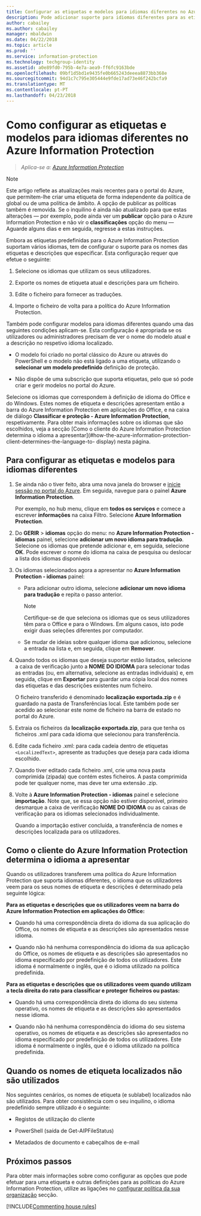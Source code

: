 ```yaml
---
title: Configurar as etiquetas e modelos para idiomas diferentes no Azure Information Protection
description: Pode adicionar suporte para idiomas diferentes para as etiquetas que os utilizadores veem na barra do Information Protection e para todos os modelos que os utilizadores veem, ao especificar os idiomas numa política do Azure Information Protection e importar as traduções.
author: cabailey
ms.author: cabailey
manager: mbaldwin
ms.date: 04/22/2018
ms.topic: article
ms.prod: ''
ms.service: information-protection
ms.technology: techgroup-identity
ms.assetid: a0e89fd0-795b-4e7a-aea9-ff6fc9163bde
ms.openlocfilehash: 09bf1d5bd1e9435fe0b665243deeea8873bb368e
ms.sourcegitcommit: 94d1c7c795e305444e9fde17ad73e46f242bcfa9
ms.translationtype: MT
ms.contentlocale: pt-PT
ms.lasthandoff: 04/23/2018
---
```

# <a name="how-to-configure-labels-and-templates-for-different-languages-in-azure-information-protection"></a>Como configurar as etiquetas e modelos para idiomas diferentes no Azure Information Protection

>*Aplica-se a: [Azure Information Protection](https://azure.microsoft.com/pricing/details/information-protection)*

>[!NOTE]
> Este artigo reflete as atualizações mais recentes para o portal do Azure, que permitem-lhe criar uma etiqueta de forma independente da política de global ou de uma política de âmbito. A opção de publicar as políticas também é removida. Se o inquilino é ainda não atualizado para que estas alterações — por exemplo, pode ainda ver um **publicar** opção para o Azure Information Protection e não vir o **classificações** opção do menu — Aguarde alguns dias e em seguida, regresse a estas instruções.

Embora as etiquetas predefinidas para o Azure Information Protection suportam vários idiomas, tem de configurar o suporte para os nomes das etiquetas e descrições que especificar. Esta configuração requer que efetue o seguinte:

1. Selecione os idiomas que utilizam os seus utilizadores. 

2. Exporte os nomes de etiqueta atual e descrições para um ficheiro.

3. Edite o ficheiro para fornecer as traduções.

4. Importe o ficheiro de volta para a política do Azure Information Protection.

Também pode configurar modelos para idiomas diferentes quando uma das seguintes condições aplicam-se. Esta configuração é apropriada se os utilizadores ou administradores precisam de ver o nome do modelo atual e a descrição no respetivo idioma localizado.

- O modelo foi criado no portal clássico do Azure ou através do PowerShell e o modelo não está ligado a uma etiqueta, utilizando o **selecionar um modelo predefinido** definição de proteção.

- Não dispõe de uma subscrição que suporta etiquetas, pelo que só pode criar e gerir modelos no portal do Azure.

Selecione os idiomas que correspondem à definição de idioma do Office e do Windows. Estes nomes de etiqueta e descrições apresentam então a barra do Azure Information Protection em aplicações do Office, e na caixa de diálogo **Classificar e proteção - Azure Information Protection**, respetivamente. Para obter mais informações sobre os idiomas que são escolhidos, veja a secção [Como o cliente do Azure Information Protection determina o idioma a apresentar](#how-the-azure-information-protection-client-determines-the-language-to- display) nesta página. 

## <a name="to-configure-labels-and-templates-for-different-languages"></a>Para configurar as etiquetas e modelos para idiomas diferentes

1. Se ainda não o tiver feito, abra uma nova janela do browser e [inicie sessão no portal do Azure](configure-policy.md#signing-in-to-the-azure-portal). Em seguida, navegue para o painel **Azure Information Protection**.
    
    Por exemplo, no hub menu, clique em **todos os serviços** e comece a escrever **informações** na caixa Filtro. Selecione **Azure Information Protection**.

2. Do **GERIR** > **idiomas** opção do menu: no **Azure Information Protection - idiomas** painel, selecione **adicionar um novo idioma para tradução**. Selecione os idiomas que pretende adicionar e, em seguida, selecione **OK**. Pode escrever o nome do idioma na caixa de pesquisa ou deslocar a lista dos idiomas disponíveis

3. Os idiomas selecionados agora a apresentar no **Azure Information Protection - idiomas** painel:
    
    - Para adicionar outro idioma, selecione **adicionar um novo idioma para tradução** e repita o passo anterior. 
        
        > [!NOTE]
        > Certifique-se de que seleciona os idiomas que os seus utilizadores têm para o Office e para o Windows. Em alguns casos, isto pode exigir duas seleções diferentes por computador.
        
    - Se mudar de ideias sobre qualquer idioma que adicionou, selecione a entrada na lista e, em seguida, clique em **Remover**.

4. Quando todos os idiomas que deseja suportar estão listados, selecione a caixa de verificação junto a **NOME DO IDIOMA** para selecionar todas as entradas (ou, em alternativa, selecione as entradas individuais) e, em seguida, clique em **Exportar** para guardar uma cópia local dos nomes das etiquetas e das descrições existentes num ficheiro. 
    
    O ficheiro transferido é denominado **localização exportada.zip** e é guardado na pasta de Transferências local. Este também pode ser acedido ao selecionar este nome de ficheiro na barra de estado no portal do Azure.

5. Extraia os ficheiros da **localização exportada.zip**, para que tenha os ficheiros .xml para cada idioma que selecionou para transferência. 

6. Edite cada ficheiro .xml: para cada cadeia dentro de etiquetas `<LocalizedText>`, apresente as traduções que deseja para cada idioma escolhido. 

7. Quando tiver editado cada ficheiro .xml, crie uma nova pasta comprimida (zipada) que contém estes ficheiros. A pasta comprimida pode ter qualquer nome, mas deve ter uma extensão .zip.

8. Volte à **Azure Information Protection - idiomas** painel e selecione **importação**. Note que, se essa opção não estiver disponível, primeiro desmarque a caixa de verificação **NOME DO IDIOMA** ou as caixas de verificação para os idiomas selecionados individualmente.
    
    Quando a importação estiver concluída, a transferência de nomes e descrições localizada para os utilizadores.

## <a name="how-the-azure-information-protection-client-determines-the-language-to-display"></a>Como o cliente do Azure Information Protection determina o idioma a apresentar

Quando os utilizadores transferem uma política do Azure Information Protection que suporta idiomas diferentes, o idioma que os utilizadores veem para os seus nomes de etiqueta e descrições é determinado pela seguinte lógica:

**Para as etiquetas e descrições que os utilizadores veem na barra do Azure Information Protection em aplicações do Office:**

- Quando há uma correspondência direta do idioma da sua aplicação do Office, os nomes de etiqueta e as descrições são apresentados nesse idioma.

- Quando não há nenhuma correspondência do idioma da sua aplicação do Office, os nomes de etiqueta e as descrições são apresentados no idioma especificado por predefinição de todos os utilizadores. Este idioma é normalmente o inglês, que é o idioma utilizado na política predefinida.

**Para as etiquetas e descrições que os utilizadores veem quando utilizam a tecla direita do rato para classificar e proteger ficheiros ou pastas:**

- Quando há uma correspondência direta do idioma do seu sistema operativo, os nomes de etiqueta e as descrições são apresentados nesse idioma.

- Quando não há nenhuma correspondência do idioma do seu sistema operativo, os nomes de etiqueta e as descrições são apresentados no idioma especificado por predefinição de todos os utilizadores. Este idioma é normalmente o inglês, que é o idioma utilizado na política predefinida.

## <a name="when-localized-label-names-are-not-used"></a>Quando os nomes de etiqueta localizados não são utilizados

Nos seguintes cenários, os nomes de etiqueta (e sublabel) localizados não são utilizados. Para obter consistência com o seu inquilino, o idioma predefinido sempre utilizado é o seguinte:

- Registos de utilização do cliente

- PowerShell (saída de Get-AIPFileStatus)

- Metadados de documento e cabeçalhos de e-mail


## <a name="next-steps"></a>Próximos passos

Para obter mais informações sobre como configurar as opções que pode efetuar para uma etiqueta e outras definições para as políticas do Azure Information Protection, utilize as ligações no [configurar política da sua organização](configure-policy.md#configuring-your-organizations-policy) secção.

[!INCLUDE[Commenting house rules](../includes/houserules.md)]


